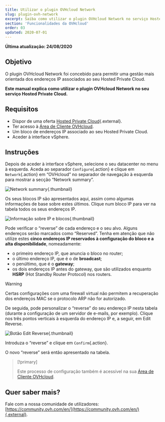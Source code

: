 ```yaml
---
title: Utilizar o plugin OVHcloud Network
slug: plugin-ovh-network
excerpt: Saiba como utilizar o plugin OVHcloud Network no serviço Hosted Private Cloud
section: 'Funcionalidades da OVHcloud'
order: 03
updated: 2020-07-01
---
```


**Última atualização: 24/08/2020**

## Objetivo

O plugin OVHcloud Network foi concebido para permitir uma gestão mais orientada dos endereços IP associados ao seu Hosted Private Cloud.

**Este manual explica como utilizar o plugin OVHcloud Network no seu serviço Hosted Private Cloud.**

## Requisitos

- Dispor de uma oferta [Hosted Private Cloud](https://www.ovhcloud.com/pt/enterprise/products/hosted-private-cloud/){.external}.
- Ter acesso à [Área de Cliente OVHcloud](https://www.ovh.com/auth/?action=gotomanager&from=https://www.ovh.pt/&ovhSubsidiary=pt).
- Um bloco de endereços IP associado ao seu Hosted Private Cloud.
- Aceder à interface vSphere.

## Instruções

Depois de aceder à interface vSphere, selecione o seu datacenter no menu à esquerda. Aceda ao separador `Configure`{.action} e clique em `Network`{.action} em “OVHcloud” no separador de navegação à esquerda para mostrar a secção “Network summary”.

![Network summary](images/ovhcloudplugin_01.png){.thumbnail}

Os seus blocos IP são apresentados aqui, assim como algumas informações de base sobre estes últimos. Clique num bloco IP para ver na tabela todos os seus endereços IP.

![Informação sobre IP e blocos](images/ovhcloudplugin_02.png){.thumbnail}

Pode verificar o “reverse” de cada endereço e o seu alvo. Alguns endereços serão marcados como “Reserved”. Tenha em atenção que não utilize estes **cinco endereços IP reservados à configuração do bloco e a alta disponibilidade**, nomeadamente:

- o primeiro endereço IP, que anuncia o bloco no router;
- o último endereço IP, que é o de **broadcast**;
- o penúltimo, que é o **gateway**;
- os dois endereços IP antes do gateway, que são utilizados enquanto **HSRP** (Hot Standby Router Protocol) nos routers.

> [!warning]
> Certas configurações com uma firewall virtual não permitem a recuperação dos endereços MAC se o protocolo ARP não for autorizado.
>

De seguida, pode personalizar o “reverse” do seu endereço IP nesta tabela (durante a configuração de um servidor de e-mails, por exemplo). Clique nos três pontos verticais à esquerda do endereço IP e, a seguir, em Edit Reverse.

![Botão Edit Reverse](images/ovhcloudplugin_03.png){.thumbnail}

Introduza o “reverse” e clique em `Confirm`{.action}.

O novo “reverse” será então apresentado na tabela.

> [!primary]
>
> Este processo de configuração também é acessível na sua [Área de Cliente OVHcloud](https://www.ovh.com/auth/?action=gotomanager&from=https://www.ovh.pt/&ovhSubsidiary=pt). 
> 

## Quer saber mais?

Fale com a nossa comunidade de utilizadores: [https://community.ovh.com/en/](https://community.ovh.com/en/){.external}.
